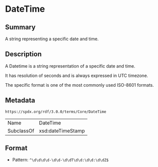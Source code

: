 <!-- Automatically generated by spec-parser v2.1.0 on 2024-06-17T10:36:57.838737+00:00 -->
<!-- SPDX-License-Identifier: Community-Spec-1.0 -->

# DateTime

## Summary

A string representing a specific date and time.


## Description

A Datetime is a string representation of a specific date and time.

It has resolution of seconds and is always expressed in UTC timezone.

The specific format is one of the most commonly used ISO-8601 formats.


## Metadata

`https://spdx.org/rdf/3.0.0/terms/Core/DateTime`


| | |
|---|---|
| Name | DateTime |
| SubclassOf | xsd:dateTimeStamp |




## Format

- Pattern: `^\d\d\d\d-\d\d-\d\dT\d\d:\d\d:\d\dZ$`

